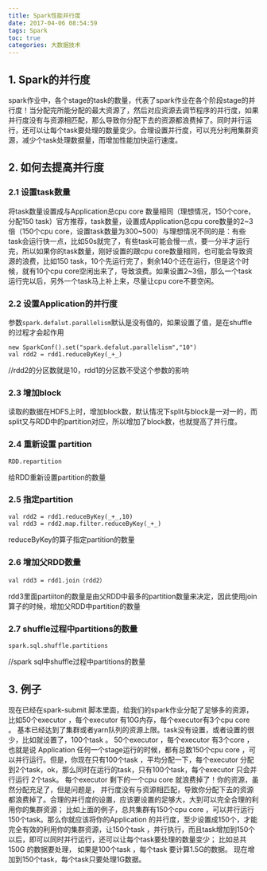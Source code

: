 ```yaml
---
title: Spark性能并行度
date: 2017-04-06 08:54:59
tags: Spark
toc: true
categories: 大数据技术
---
```

## 1. Spark的并行度 ##
spark作业中，各个stage的task的数量，代表了spark作业在各个阶段stage的并行度！当分配完所能分配的最大资源了，然后对应资源去调节程序的并行度，如果并行度没有与资源相匹配，那么导致你分配下去的资源都浪费掉了。同时并行运行，还可以让每个task要处理的数量变少。合理设置并行度，可以充分利用集群资源，减少个task处理数据量，而增加性能加快运行速度。
<!-- more -->
## 2. 如何去提高并行度 ##
### 2.1 设置task数量 ###
将task数量设置成与Application总cpu core 数量相同（理想情况，150个core，分配150 task）官方推荐，task数量，设置成Application总cpu core数量的2~3倍（150个cpu core，设置task数量为300~500）与理想情况不同的是：有些task会运行快一点，比如50s就完了，有些task可能会慢一点，要一分半才运行完，所以如果你的task数量，刚好设置的跟cpu core数量相同，也可能会导致资源的浪费，比如150 task，10个先运行完了，剩余140个还在运行，但是这个时候，就有10个cpu core空闲出来了，导致浪费。如果设置2~3倍，那么一个task运行完以后，另外一个task马上补上来，尽量让cpu core不要空闲。
### 2.2 设置Application的并行度 ###
参数`spark.defalut.parallelism`默认是没有值的，如果设置了值，是在shuffle的过程才会起作用
```
new SparkConf().set("spark.defalut.parallelism","10")
val rdd2 = rdd1.reduceByKey(_+_)
```
//rdd2的分区数就是10，rdd1的分区数不受这个参数的影响

### 2.3 增加block ###
读取的数据在HDFS上时，增加block数，默认情况下split与block是一对一的，而split又与RDD中的partition对应，所以增加了block数，也就提高了并行度。
### 2.4 重新设置 partition ###
```
RDD.repartition
```
给RDD重新设置partition的数量
### 2.5 指定partition ###
```
val rdd2 = rdd1.reduceByKey(_+_,10)  
val rdd3 = rdd2.map.filter.reduceByKey(_+_)
```
reduceByKey的算子指定partition的数量
### 2.6 增加父RDD数量 ###
```
val rdd3 = rdd1.join（rdd2）
```
rdd3里面partiiton的数量是由父RDD中最多的partition数量来决定，因此使用join算子的时候，增加父RDD中partition的数量
### 2.7 shuffle过程中partitions的数量 ###
```
spark.sql.shuffle.partitions
```
//spark sql中shuffle过程中partitions的数量
## 3. 例子 ##
现在已经在spark-submit 脚本里面，给我们的spark作业分配了足够多的资源，比如50个executor ，每个executor 有10G内存，每个executor有3个cpu core 。 基本已经达到了集群或者yarn队列的资源上限。task没有设置，或者设置的很少，比如就设置了，100个task 。 50个executor ，每个executor 有3个core ，也就是说
Application 任何一个stage运行的时候，都有总数150个cpu core ，可以并行运行。但是，你现在只有100个task ，平均分配一下，每个executor 分配到2个task，ok，那么同时在运行的task，只有100个task，每个executor 只会并行运行 2个task。 每个executor 剩下的一个cpu core 就浪费掉了！你的资源，虽然分配充足了，但是问题是， 并行度没有与资源相匹配，导致你分配下去的资源都浪费掉了。合理的并行度的设置，应该要设置的足够大，大到可以完全合理的利用你的集群资源； 比如上面的例子，总共集群有150个cpu core ，可以并行运行150个task。那么你就应该将你的Application 的并行度，至少设置成150个，才能完全有效的利用你的集群资源，让150个task ，并行执行，而且task增加到150个以后，即可以同时并行运行，还可以让每个task要处理的数量变少； 比如总共 150G 的数据要处理， 如果是100个task ，每个task 要计算1.5G的数据。 现在增加到150个task，每个task只要处理1G数据。
